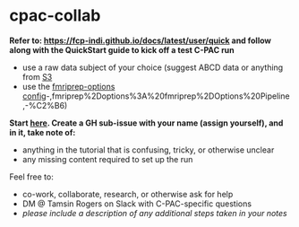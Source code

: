 # cpac-collab

**Refer to: https://fcp-indi.github.io/docs/latest/user/quick and follow along with the QuickStart guide to kick off a test C-PAC run**
- use a raw data subject of your choice (suggest ABCD data or anything from [S3](https://fcp-indi.s3.amazonaws.com/index.html#data/Projects/)
- use the [fmriprep-options config](https://fcp-indi.github.io/docs/latest/user/pipelines/preconfig#:~:text=via%20ANTs/ITK)-,fmriprep%2Doptions%3A%20fmriprep%2DOptions%20Pipeline,-%C2%B6)

**Start [here](https://github.com/tamsinrogers/cpac-collab/issues/1). Create a GH sub-issue with your name (assign yourself), and in it, take note of:**
- anything in the tutorial that is confusing, tricky, or otherwise unclear
- any missing content required to set up the run

Feel free to:
- co-work, collaborate, research, or otherwise ask for help
- DM @ Tamsin Rogers on Slack with C-PAC-specific questions
- *please include a description of any additional steps taken in your notes*
